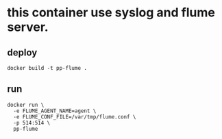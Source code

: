# this container use syslog and flume server.

## deploy

```
docker build -t pp-flume .
```

## run

```
docker run \
  -e FLUME_AGENT_NAME=agent \
  -e FLUME_CONF_FILE=/var/tmp/flume.conf \
  -p 514:514 \
  pp-flume
```
